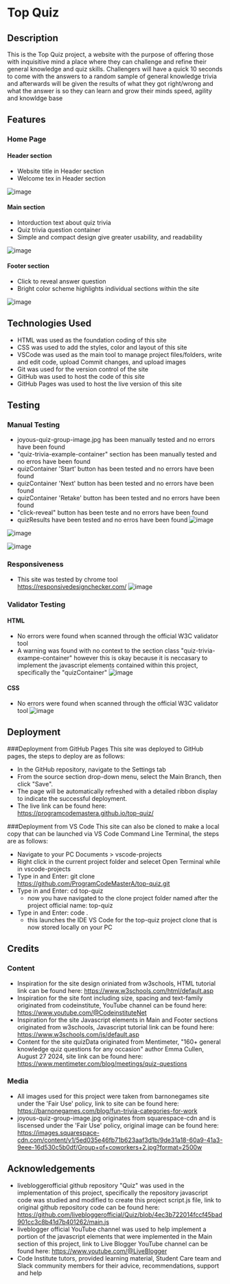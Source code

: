 # Top Quiz

## Description
This is the Top Quiz project, a website with the purpose of offering those with inquisitive mind a place where they can challenge and refine their general knowledge and quiz skills. Challengers will have a quick 10 seconds to come with the answers to a random sample of general knowledge trivia and afterwards will be given the results of what they got right/wrong and what the answer is so they can learn and grow their minds speed, agility and knowldge base


## Features

### Home Page
#### Header section
- Website title in Header section
- Welcome tex in Header section

![image](https://github.com/user-attachments/assets/0f917a46-e715-40aa-8a12-fd7025e8c77a)

#### Main section
- Intorduction text about quiz trivia
- Quiz trivia question container
- Simple and compact design give greater usability, and readability

![image](https://github.com/user-attachments/assets/8e234fe7-c8e5-4102-b6b1-4c23daf292b1)

#### Footer section
- Click to reveal answer question
- Bright color scheme highlights individual sections within the site

![image](https://github.com/user-attachments/assets/87a83436-679e-4363-9878-43b85efd47b1)


## Technologies Used
- HTML was used as the foundation coding of this site
- CSS was used to add the styles, color and layout of this site
- VSCode was used as the main tool to manage project files/folders, write and edit code, upload Commit changes, and upload images
- Git was used for the version control of the site
- GitHub was used to host the code of this site
- GitHub Pages was used to host the live version of this site


## Testing
### Manual Testing
- joyous-quiz-group-image.jpg has been manually tested and no errors have been found
- "quiz-trivia-example-container" section has been manually tested and no erros have been found
- quizContainer 'Start' button has been tested and no errors have been found
- quizContainer 'Next' button has been tested and no errors have been found
- quizContainer 'Retake' button has been tested and no errors have been found
- "click-reveal" button has been teste and no errors have been found
- quizResults have been tested and no erros have been found
![image](https://github.com/user-attachments/assets/be09a8c5-29db-4279-b56a-aea7a2b27d27)

![image](https://github.com/user-attachments/assets/49f2d90b-1621-435d-b6ac-5a8a3f38a7e1)

![image](https://github.com/user-attachments/assets/c77584eb-91f3-4eee-a19d-27fe61aff312)

### Responsiveness
- This site was tested by chrome tool https://responsivedesignchecker.com/
![image](https://github.com/user-attachments/assets/3d045e1b-10d6-41a0-99e7-0ece5c1f4264)

### Validator Testing
#### HTML
- No errors were found when scanned through the official W3C validator tool
- A warning was found with no context to the section class "quiz-trivia-exampe-container" however this is okay because it is neccasary to implement the javascript elements contained within this project, specifically the "quizContainer"
![image](https://github.com/user-attachments/assets/b1d321e9-11fc-473b-b7cc-008a0e4ee1c2)

#### CSS
- No errors were found when scanned through the official W3C validator tool
![image](https://github.com/user-attachments/assets/1346ef18-2838-4928-9b5d-da76cda953dc)


## Deployment
###Deployment from GitHub Pages
This site was deployed to GitHub pages, the steps to deploy are as follows:
- In the GitHub repository, navigate to the Settings tab
- From the source section drop-down menu, select the Main Branch, then click "Save".
- The page will be automatically refreshed with a detailed ribbon display to indicate the successful deployment.
- The live link can be found here: https://programcodemastera.github.io/top-quiz/

###Deployment from VS Code
This site can also be cloned to make a local copy that can be launched via VS Code Command Line Terminal, the steps are as follows:
- Navigate to your PC Documents > vscode-projects
- Right click in the current project folder and selecet Open Terminal while in vscode-projects
- Type in and Enter: git clone https://github.com/ProgramCodeMasterA/top-quiz.git
- Type in and Enter: cd top-quiz
    - now you have navigated to the clone project folder named after the project official name: top-quiz
- Type in and Enter: code .
  - this launches the IDE VS Code for the top-quiz project clone that is now stored locally on your PC

## Credits
### Content
- Inspiration for the site design oriniated from w3schools, HTML tutorial link can be found here: https://www.w3schools.com/html/default.asp
- Inspiration for the site font including size, spacing and text-family originated from codeinstitute, YouTube channel can be found here: https://www.youtube.com/@CodeinstituteNet
- Inspiration for the site Javascript elements in Main and Footer sections originated from w3schools, Javascript tutorial link can be found here: https://www.w3schools.com/js/default.asp
- Content for the site quizData originated from Mentimeter, "160+ general knowledge quiz questions for any occasion" author Emma Cullen, August 27 2024, site link can be found here: https://www.mentimeter.com/blog/meetings/quiz-questions

### Media
- All images used for this project were taken from barnonegames site under the 'Fair Use' policy, link to site can be found here: https://barnonegames.com/blog/fun-trivia-categories-for-work
- joyous-quiz-group-image.jpg originates from squarespace-cdn and is liscensed under the 'Fair Use' policy, original image can be found here: https://images.squarespace-cdn.com/content/v1/5ed035e46fb71b623aaf3d1b/9de31a18-60a9-41a3-9eee-16d530c5b0df/Group+of+coworkers+2.jpg?format=2500w


## Acknowledgements
- livebloggerofficial github repository "Quiz" was used in the implementation of this project, specifically the repository javascript code was studied and modified to create this project script.js file, link to original github repository code can be found here: https://github.com/livebloggerofficial/Quiz/blob/4ec3b722014fccf45bad901cc3c8b41d7b401262/main.js
- liveblogger official YouTube channel was used to help implement a portion of the javascript elements that were implemented in the Main section of this project, link to Live Blogger YouTube channel can be found here: https://www.youtube.com/@LiveBlogger
- Code Institute tutors, provided learning material, Student Care team and Slack community members for their advice, recommendations, support and help

